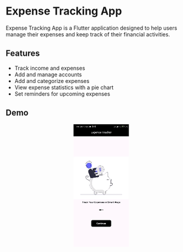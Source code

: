 # Expense Tracking App

Expense Tracking App is a Flutter application designed to help users manage their expenses and keep track of their financial activities.

## Features

- Track income and expenses
- Add and manage accounts
- Add and categorize expenses
- View expense statistics with a pie chart
- Set reminders for upcoming expenses

## Demo

<p align="center">
    <img src="demo2.gif">
</p>